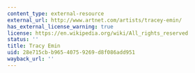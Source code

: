 ```yaml
---
content_type: external-resource
external_url: http://www.artnet.com/artists/tracey-emin/
has_external_license_warning: true
license: https://en.wikipedia.org/wiki/All_rights_reserved
status: ''
title: Tracy Emin
uid: 28e715cb-b965-4075-9269-d8f086add951
wayback_url: ''
---
```

